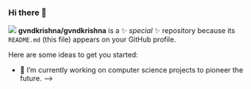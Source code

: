 ### Hi there 👋

![](https://github-readme-stats.vercel.app/api?username=gvndkrishna&show_icons=true&count_private=true)
**gvndkrishna/gvndkrishna** is a ✨ _special_ ✨ repository because its `README.md` (this file) appears on your GitHub profile.

Here are some ideas to get you started:

- 🔭 I’m currently working on computer science projects to pioneer the future.
-->
